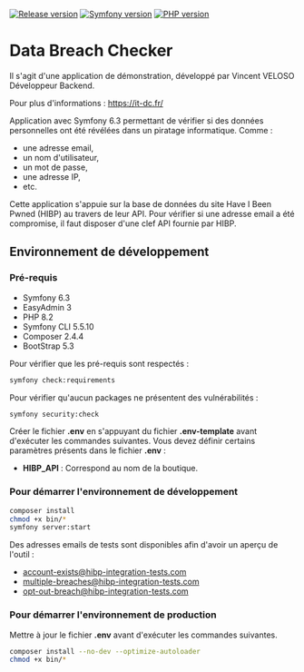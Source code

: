 [![Release version](https://img.shields.io/badge/release-v1.0.0-blue)]()
[![Symfony version](https://img.shields.io/badge/symfony-6.3-blue)]()
[![PHP version](https://img.shields.io/badge/php-8.2-blue)]()
# Data Breach Checker

Il s'agit d'une application de démonstration, développé par Vincent VELOSO Développeur Backend.

Pour plus d'informations : https://it-dc.fr/

Application avec Symfony 6.3 permettant de vérifier si des données personnelles ont été révélées dans un piratage informatique.
Comme :
* une adresse email,
* un nom d'utilisateur,
* un mot de passe,
* une adresse IP,
* etc.

Cette application s'appuie sur la base de données du site Have I Been Pwned (HIBP) au travers de leur API. Pour vérifier si une adresse email
a été compromise, il faut disposer d'une clef API fournie par HIBP.

## Environnement de développement

### Pré-requis

* Symfony 6.3
* EasyAdmin 3
* PHP 8.2
* Symfony CLI 5.5.10
* Composer 2.4.4
* BootStrap 5.3

Pour vérifier que les pré-requis sont respectés :
```bash
symfony check:requirements
```

Pour vérifier qu'aucun packages ne présentent des vulnérabilités :
```bash
symfony security:check
```

Créer le fichier **.env** en s'appuyant du fichier **.env-template** avant d'exécuter les commandes suivantes.
Vous devez définir certains paramètres présents dans le fichier **.env** :
* **HIBP_API** : Correspond au nom de la boutique.

### Pour démarrer l'environnement de développement

```bash
composer install
chmod +x bin/*
symfony server:start
```

Des adresses emails de tests sont disponibles afin d'avoir un aperçu de l'outil :
* account-exists@hibp-integration-tests.com
* multiple-breaches@hibp-integration-tests.com
* opt-out-breach@hibp-integration-tests.com

### Pour démarrer l'environnement de production

Mettre à jour le fichier **.env** avant d'exécuter les commandes suivantes.

```bash
composer install --no-dev --optimize-autoloader
chmod +x bin/*
```